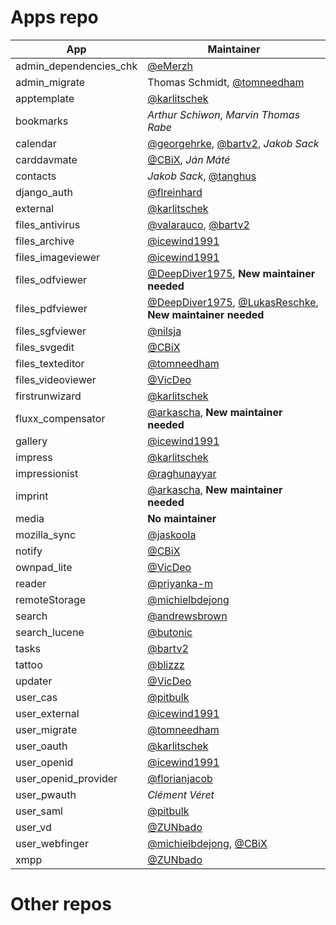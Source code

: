 Apps repo
=========

| App | Maintainer |
|-----|------------|
| admin_dependencies_chk | [@eMerzh]
| admin_migrate | Thomas Schmidt, [@tomneedham]
| apptemplate | [@karlitschek]
| bookmarks | *Arthur Schiwon*, *Marvin Thomas Rabe*
| calendar | [@georgehrke], [@bartv2], *Jakob Sack*
| carddavmate | [@CBiX], *Ján Máté*
| contacts | *Jakob Sack*, [@tanghus]
| django_auth | [@flreinhard]
| external | [@karlitschek]
| files_antivirus | [@valarauco], [@bartv2]
| files_archive | [@icewind1991]
| files_imageviewer | [@icewind1991]
| files_odfviewer | [@DeepDiver1975], **New maintainer needed**
| files_pdfviewer | [@DeepDiver1975], [@LukasReschke], **New maintainer needed**
| files_sgfviewer | [@nilsja]
| files_svgedit | [@CBiX]
| files_texteditor | [@tomneedham]
| files_videoviewer | [@VicDeo]
| firstrunwizard | [@karlitschek]
| fluxx_compensator | [@arkascha], **New maintainer needed**
| gallery | [@icewind1991]
| impress | [@karlitschek]
| impressionist | [@raghunayyar]
| imprint | [@arkascha], **New maintainer needed**
| media | **No maintainer**
| mozilla_sync | [@jaskoola]
| notify | [@CBiX]
| ownpad_lite | [@VicDeo]
| reader | [@priyanka-m]
| remoteStorage | [@michielbdejong]
| search | [@andrewsbrown]
| search_lucene | [@butonic]
| tasks | [@bartv2]
| tattoo | [@blizzz]
| updater | [@VicDeo]
| user_cas | [@pitbulk]
| user_external | [@icewind1991]
| user_migrate | [@tomneedham]
| user_oauth | [@karlitschek]
| user_openid | [@icewind1991]
| user_openid_provider | [@florianjacob]
| user_pwauth | *Clément Véret*
| user_saml | [@pitbulk]
| user_vd | [@ZUNbado]
| user_webfinger | [@michielbdejong], [@CBiX]
| xmpp | [@ZUNbado]


Other repos
===========


[@andrewsbrown]: https://github.com/andrewsbrown
[@arkascha]: https://github.com/arkascha
[@bartv2]: https://github.com/bartv2
[@blizzz]: https://github.com/blizzz
[@butonic]: https://github.com/butonic
[@CBiX]: https://github.com/CBiX
[@DeepDiver1975]: https://github.com/DeepDiver1975
[@eMerzh]: https://github.com/eMerzh
[@florianjacob]: https://github.com/florianjacob
[@flreinhard]: https://github.com/flreinhard
[@georgehrke]: https://github.com/georgehrke
[@icewind1991]: https://github.com/icewind1991
[@jaskoola]: https://github.com/jaskoola
[@karlitschek]: https://github.com/karlitschek
[@LukasReschke]: https://github.com/LukasReschke
[@michielbdejong]: https://github.com/michielbdejong
[@nilsja]: https://github.com/nilsja
[@pitbulk]: https://github.com/pitbulk
[@priyanka-m]: https://github.com/priyanka-m
[@raghunayyar]: https://github.com/raghunayyar
[@tanghus]: https://github.com/tanghus
[@tomneedham]: https://github.com/tomneedham
[@valarauco]: https://github.com/valarauco
[@VicDeo]: https://github.com/VicDeo]
[@ZUNbado]: https://github.com/ZUNbado
